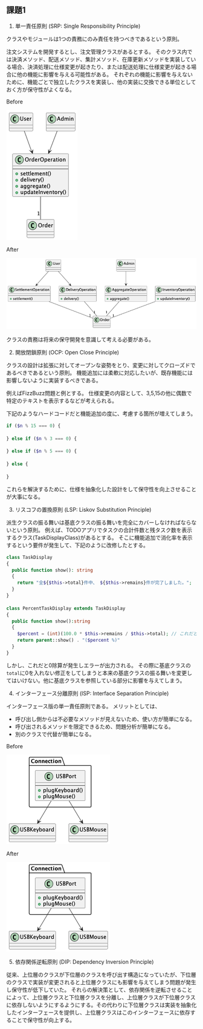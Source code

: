 ## 課題1

1. 単一責任原則 (SRP: Single Responsibility Principle)

クラスやモジュールは1つの責務にのみ責任を持つべきであるという原則。

注文システムを開発するとし、注文管理クラスがあるとする。
そのクラス内では決済メソッド、配送メソッド、集計メソッド、在庫更新メソッドを実装している場合、決済処理に仕様変更が起きたり、または配送処理に仕様変更が起きる場合に他の機能に影響を与える可能性がある。
それぞれの機能に影響を与えないために、機能ごとで独立したクラスを実装し、他の実装に交換できる単位としておく方が保守性がよくなる。

Before

![前](./srp_before.png)

After

![後](./srp_after.png)


クラスの責務は将来の保守開発を意識して考える必要がある。

2. 開放閉鎖原則 (OCP: Open Close Principle)

クラスの設計は拡張に対してオープンな姿勢をとり、変更に対してクローズドであるべきであるという原則。
機能追加には柔軟に対応したいが、既存機能には影響しないように実装するべきである。

例えばFizzBuzz問題と例とする。
仕様変更の内容として、3,5,15の他に偶数で特定のテキストを表示するなどが考えられる。

下記のようなハードコードだと機能追加の度に、考慮する箇所が増えてしまう。

````php
if ($n % 15 === 0) {

} else if ($n % 3 === 0) {

} else if ($n % 5 === 0) {

} else {

}
````

これらを解決するために、仕様を抽象化した設計をして保守性を向上させることが大事になる。

3. リスコフの置換原則 (LSP: Liskov Substitution Principle)

派生クラスの振る舞いは基底クラスの振る舞いを完全にカバーしなければならないという原則。
例えば、TODOアプリでタスクの合計件数と残タスク数を表示するクラス(TaskDisplayClass)があるとする。
そこに機能追加で消化率を表示するという要件が発生して、下記のように改修したとする。


````php
class TaskDisplay
{
  public function show(): string
  {
    return "全${$this->total}件中、 ${$this->remains}件が完了しました。";
  }
}

class PercentTaskDisplay extends TaskDisplay
{
  public function show():string
  {
    $percent = (int)(100.0 * $this->remains / $this->total); // これだと0除算が発生！！
    return parent::show() . "($percent %)"
  }
}
````

しかし、これだと0除算が発生しエラーが出力される。
その際に基底クラスの`total`に0を入れない修正をしてしまうと本来の基底クラスの振る舞いを変更してはいけない。他に基底クラスを参照している部分に影響を与えてしまう。

4. インターフェース分離原則 (ISP: Interface Separation Principle)

インターフェース版の単一責任原則である。
メリットとしては、
- 呼び出し側からは不必要なメソッドが見えないため、使い方が簡単になる。
- 呼び出されるメソッドを限定できるため、問題分析が簡単になる。
- 別のクラスで代替が簡単になる。

Before

![前](./isp_before.png)

After

![後](./isp_before.png)


5. 依存関係逆転原則 (DIP: Dependency Inversion Principle)

従来、上位層のクラスが下位層のクラスを呼び出す構造になっていたが、下位層のクラスで実装が変更されると上位層クラスにも影響を与えてしまう問題が発生し保守性が低下していた。
それらの解決策として、依存関係を逆転させることによって、上位層クラスと下位層クラスを分離し、上位層クラスが下位層クラスに依存しないようにするようにする。その代わりに下位層クラスは実装を抽象化したインターフェースを提供し、上位層クラスはこのインターフェースに依存することで保守性が向上する。

